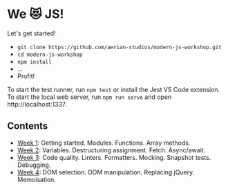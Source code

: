 # We 😻 JS!

Let's get started!

* `git clone https://github.com/aerian-studios/modern-js-workshop.git`
* `cd modern-js-workshop`
* `npm install`
* ...
* Profit!

To start the test runner, run `npm test` or install the Jest VS Code extension. To start the local web server, run `npm run serve` and open http://localhost:1337.

## Contents

* [Week 1](./week01): Getting started. Modules. Functions. Array methods.
* [Week 2](./week02): Variables. Destructuring assignment. Fetch. Async/await.
* [Week 3](./week03): Code quality. Linters. Formatters. Mocking. Snapshot tests. Debugging.
* [Week 4](./week04): DOM selection. DOM manipulation. Replacing jQuery. Memoisation.
